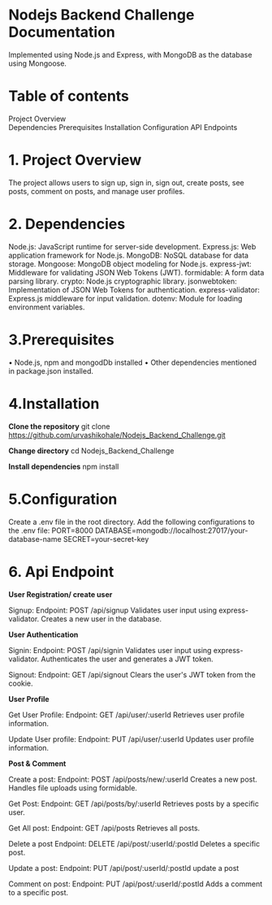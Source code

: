 # Nodejs Backend Challenge Documentation

Implemented using Node.js and Express, with MongoDB as the database using Mongoose.

# Table of contents
Project Overview
<br/>
Dependencies
Prerequisites
Installation
Configuration
API Endpoints


# 1. Project Overview <a name="project-overview"></a>
The project allows users to sign up, sign in, sign out, create posts, see posts, comment on posts, and manage user profiles.

# 2. Dependencies <a name="dependencies"></a>
Node.js: JavaScript runtime for server-side development.
Express.js: Web application framework for Node.js.
MongoDB: NoSQL database for data storage.
Mongoose: MongoDB object modeling for Node.js.
express-jwt: Middleware for validating JSON Web Tokens (JWT).
formidable: A form data parsing library.
crypto: Node.js cryptographic library.
jsonwebtoken: Implementation of JSON Web Tokens for authentication.
express-validator: Express.js middleware for input validation.
dotenv: Module for loading environment variables.

# 3.Prerequisites <a name="Prerequisites"></a>
• Node.js, npm and mongodDb installed 
• Other dependencies mentioned in package.json installed.

# 4.Installation <a name="installation"></a>
**Clone the repository**
git clone https://github.com/urvashikohale/Nodejs_Backend_Challenge.git

**Change directory**
cd Nodejs_Backend_Challenge

**Install dependencies**
npm install

# 5.Configuration <a name="configuration"></a>
Create a .env file in the root directory.
Add the following configurations to the .env file: 
PORT=8000 
DATABASE=mongodb://localhost:27017/your-database-name 
SECRET=your-secret-key


# 6. Api Endpoint <a name="api-routes"></a>

**User Registration/ create user**

Signup:
Endpoint: POST /api/signup
Validates user input using express-validator.
Creates a new user in the database.

**User Authentication**

Signin:
Endpoint: POST /api/signin
Validates user input using express-validator.
Authenticates the user and generates a JWT token.

Signout:
Endpoint: GET /api/signout
Clears the user's JWT token from the cookie.

**User Profile**

Get User Profile:
Endpoint: GET /api/user/:userId
Retrieves user profile information.

Update User profile:
Endpoint: PUT /api/user/:userId
Updates user profile information.

**Post & Comment**

Create a post:
Endpoint: POST /api/posts/new/:userId
Creates a new post.
Handles file uploads using formidable.

Get Post:
Endpoint: GET /api/posts/by/:userId
Retrieves posts by a specific user.

Get All post:
Endpoint: GET /api/posts
Retrieves all posts.

Delete a post
Endpoint: DELETE /api/post/:userId/:postId
Deletes a specific post.

Update a post:
Endpoint: PUT /api/post/:userId/:postId
update a post

Comment on post:
Endpoint: PUT /api/post/:userId/:postId
Adds a comment to a specific post.







